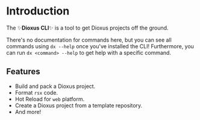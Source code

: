 # Introduction

The ✨**Dioxus CLI**✨ is a tool to get Dioxus projects off the ground.

There's no documentation for commands here,
but you can see all commands using `dx --help` once you've installed the CLI!
Furthermore, you can run `dx <command> --help` to get help with a specific command.

## Features

* Build and pack a Dioxus project.
* Format `rsx` code.
* Hot Reload for `web` platform.
* Create a Dioxus project from a template repository.
* And more!